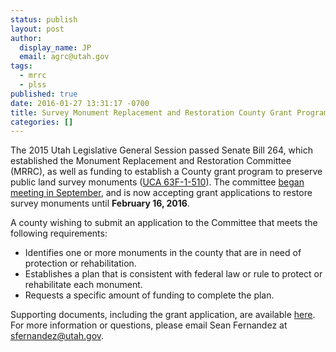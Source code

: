 ```yaml
---
status: publish
layout: post
author:
  display_name: JP
  email: agrc@utah.gov
tags:
  - mrrc
  - plss
published: true
date: 2016-01-27 13:31:17 -0700
title: Survey Monument Replacement and Restoration County Grant Program
categories: []
---
```

The 2015 Utah Legislative General Session passed Senate Bill 264, which established the Monument Replacement and Restoration Committee (MRRC), as well as funding to establish a County grant program to preserve public land survey monuments (<a href="http://le.utah.gov/xcode/Title63F/Chapter1/63F-1-S510.html">UCA 63F-1-510</a>). The committee <a href="http://gis.utah.gov/big-happenings-with-public-land-survey-system-gis/">began meeting in September</a>, and is now accepting grant applications to restore survey monuments until <strong>February 16, 2016</strong>.

A county wishing to submit an application to the Committee that meets the following requirements:
<ul>
        <li>Identifies one or more monuments in the county that are in need of protection or rehabilitation.
</li>
        <li>Establishes a plan that is consistent with federal law or rule to protect or rehabilitate each monument.
</li>
        <li>Requests a specific amount of funding to complete the plan.
</li>
</ul>

Supporting documents, including the grant application, are available <a href="https://drive.google.com/open?id=0BxZfA5vHEKqzUGozazR5bFNPRU0">here</a>. For more information or questions, please email Sean Fernandez at <a href="mailto:sfernandez@utah.gov">sfernandez@utah.gov</a>.
